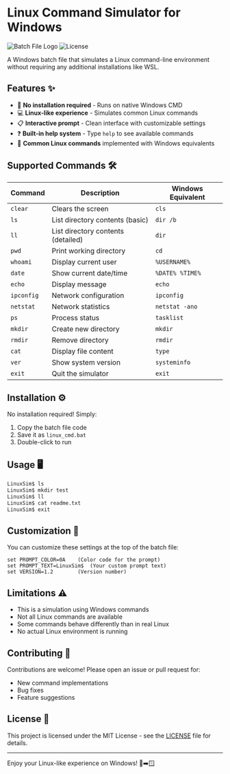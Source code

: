 # Linux Command Simulator for Windows

![Batch File Logo](https://img.shields.io/badge/Platform-Windows-blue) ![License](https://img.shields.io/badge/License-MIT-green)

A Windows batch file that simulates a Linux command-line environment without requiring any additional installations like WSL.

## Features ✨

- 🚀 **No installation required** - Runs on native Windows CMD
- 💻 **Linux-like experience** - Simulates common Linux commands
- 📋 **Interactive prompt** - Clean interface with customizable settings
- ❓ **Built-in help system** - Type `help` to see available commands
- 🔄 **Common Linux commands** implemented with Windows equivalents

## Supported Commands 🛠️

| Command   | Description                          | Windows Equivalent |
|-----------|--------------------------------------|--------------------|
| `clear`   | Clears the screen                    | `cls`              |
| `ls`      | List directory contents (basic)      | `dir /b`           |
| `ll`      | List directory contents (detailed)   | `dir`              |
| `pwd`     | Print working directory              | `cd`               |
| `whoami`  | Display current user                 | `%USERNAME%`       |
| `date`    | Show current date/time               | `%DATE% %TIME%`    |
| `echo`    | Display message                      | `echo`             |
| `ipconfig`| Network configuration                | `ipconfig`         |
| `netstat` | Network statistics                   | `netstat -ano`     |
| `ps`      | Process status                       | `tasklist`         |
| `mkdir`   | Create new directory                 | `mkdir`            |
| `rmdir`   | Remove directory                     | `rmdir`            |
| `cat`     | Display file content                 | `type`             |
| `ver`     | Show system version                  | `systeminfo`       |
| `exit`    | Quit the simulator                   | `exit`             |

## Installation ⚙️

No installation required! Simply:

1. Copy the batch file code
2. Save it as `linux_cmd.bat`
3. Double-click to run

## Usage 🖥️

```bash
LinuxSim$ ls
LinuxSim$ mkdir test
LinuxSim$ ll
LinuxSim$ cat readme.txt
LinuxSim$ exit
```

## Customization 🎨

You can customize these settings at the top of the batch file:

```batch
set PROMPT_COLOR=0A    (Color code for the prompt)
set PROMPT_TEXT=LinuxSim$  (Your custom prompt text)
set VERSION=1.2        (Version number)
```

## Limitations ⚠️

- This is a simulation using Windows commands
- Not all Linux commands are available
- Some commands behave differently than in real Linux
- No actual Linux environment is running

## Contributing 🤝

Contributions are welcome! Please open an issue or pull request for:
- New command implementations
- Bug fixes
- Feature suggestions

## License 📄

This project is licensed under the MIT License - see the [LICENSE](LICENSE) file for details.

---

Enjoy your Linux-like experience on Windows! 🐧➡️🪟

